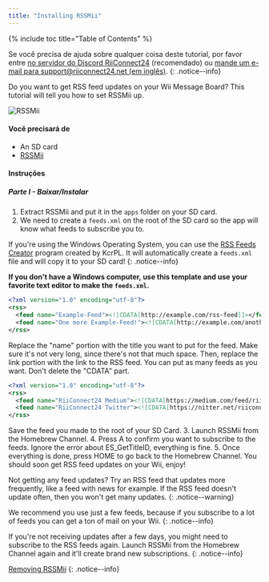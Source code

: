 ```yaml
---
title: "Installing RSSMii"
---
```


{% include toc title="Table of Contents" %}

Se você precisa de ajuda sobre qualquer coisa deste tutorial, por favor entre [no servidor do Discord RiiConnect24](https://discord.gg/rc24) (recomendado) ou [mande um e-mail para support@riiconnect24.net (em inglês)](mailto:support@riiconnect24.net).
{: .notice--info}

Do you want to get RSS feed updates on your Wii Message Board? This tutorial will tell you how to set RSSMii up.

![RSSMii](/images/rssmii.png)

#### Você precisará de

* An SD card
* [RSSMii](https://github.com/RiiConnect24/rssmii/releases)

#### Instruções
##### Parte I - Baixar/Instalar

1. Extract RSSMii and put it in the `apps` folder on your SD card.
2. We need to create a `feeds.xml` on the root of the SD card so the app will know what feeds to subscribe you to.

If you're using the Windows Operating System, you can use the [RSS Feeds Creator](https://github.com/RiiConnect24/rssmii/releases/download/v1.4.1/RSSFeedsCreator.bat) program created by KcrPL. It will automatically create a `feeds.xml` file and will copy it to your SD card!
{: .notice--info}

<b>If you don't have a Windows computer, use this template and use your favorite text editor to make the `feeds.xml`.</b>

```xml
<?xml version="1.0" encoding="utf-8"?>
<rss>
  <feed name="Example-Feed"><![CDATA[http://example.com/rss-feed]]></feed>
  <feed name="One more Example-Feed!"><![CDATA[http://example.com/another_rss-feed]]></feed>
</rss>
```

Replace the "name" portion with the title you want to put for the feed. Make sure it's not very long, since there's not that much space. Then, replace the link portion with the link to the RSS feed. You can put as many feeds as you want. Don't delete the "CDATA" part.

```xml
<?xml version="1.0" encoding="utf-8"?>
<rss>
  <feed name="RiiConnect24 Medium"><![CDATA[https://medium.com/feed/riiconnect24]]></feed>
  <feed name="RiiConnect24 Twitter"><![CDATA[https://nitter.net/riiconnect24/rss]]></feed>
</rss>
```

Save the feed you made to the root of your SD Card.
3. Launch RSSMii from the Homebrew Channel.
4. Press A to confirm you want to subscribe to the feeds. Ignore the error about ES_GetTitleID, everything is fine.
5. Once everything is done, press HOME to go back to the Homebrew Channel. You should soon get RSS feed updates on your Wii, enjoy!

Not getting any feed updates? Try an RSS feed that updates more frequently, like a feed with news for example. If the RSS feed doesn't update often, then you won't get many updates.
{: .notice--warning}

We recommend you use just a few feeds, because if you subscribe to a lot of feeds you can get a ton of mail on your Wii.
{: .notice--info}

If you're not receiving updates after a few days, you might need to subscribe to the RSS feeds again. Launch RSSMii from the Homebrew Channel again and it'll create brand new subscriptions.
{: .notice--info}

[Removing RSSMii](rssmii-remove)
{: .notice--info}
